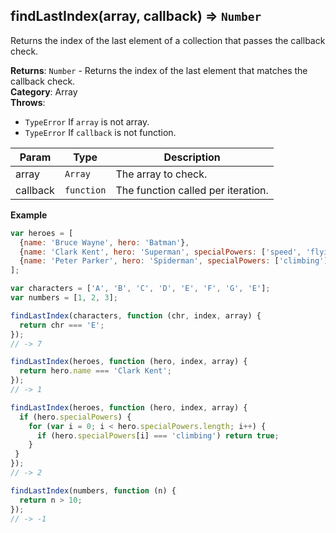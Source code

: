 <a name="findLastIndex"></a>

## findLastIndex(array, callback) ⇒ <code>Number</code>
Returns the index of the last element of a collection that passes the callback check.

**Returns**: <code>Number</code> - Returns the index of the last element that matches the callback check.  
**Category**: Array  
**Throws**:

- <code>TypeError</code> If `array` is not array.
- <code>TypeError</code> If `callback` is not function.


| Param | Type | Description |
| --- | --- | --- |
| array | <code>Array</code> | The array to check. |
| callback | <code>function</code> | The function called per iteration. |

**Example**  
```js
var heroes = [
  {name: 'Bruce Wayne', hero: 'Batman'},
  {name: 'Clark Kent', hero: 'Superman', specialPowers: ['speed', 'flying', 'strength']},
  {name: 'Peter Parker', hero: 'Spiderman', specialPowers: ['climbing']}
];

var characters = ['A', 'B', 'C', 'D', 'E', 'F', 'G', 'E'];
var numbers = [1, 2, 3];

findLastIndex(characters, function (chr, index, array) {
  return chr === 'E';
});
// -> 7

findLastIndex(heroes, function (hero, index, array) {
  return hero.name === 'Clark Kent';
});
// -> 1

findLastIndex(heroes, function (hero, index, array) {
  if (hero.specialPowers) {
    for (var i = 0; i < hero.specialPowers.length; i++) {
      if (hero.specialPowers[i] === 'climbing') return true;
    }
 }
});
// -> 2

findLastIndex(numbers, function (n) {
  return n > 10;
});
// -> -1
```
